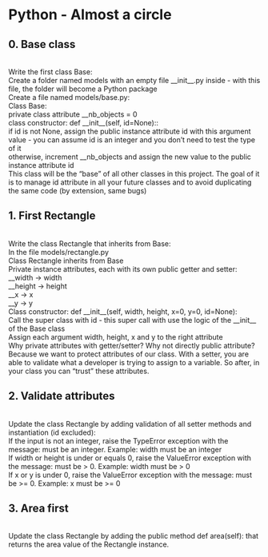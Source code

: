 <h1>Python - Almost a circle</h1>
<h2> 0. Base class </h2>
<br>
Write the first class Base:
<br>
Create a folder named models with an empty file __init__.py inside - with this file, the folder will become a Python package
<br>
Create a file named models/base.py:
<br>
Class Base:
<br>private class attribute __nb_objects = 0
<br>class constructor: def __init__(self, id=None)::
<br>if id is not None, assign the public instance attribute id with this argument value - you can assume id is an integer and you don’t need to test the type of it
<br>otherwise, increment __nb_objects and assign the new value to the public instance attribute id
<br>This class will be the “base” of all other classes in this project. The goal of it is to manage id attribute in all your future classes and to avoid duplicating the same code (by extension, same bugs)<br>
<h2>1. First Rectangle</h2>
<br>
Write the class Rectangle that inherits from Base:
<br>
In the file models/rectangle.py
<br>Class Rectangle inherits from Base
<br>Private instance attributes, each with its own public getter and setter:
<br>__width -> width
<br>__height -> height
<br>__x -> x
<br>__y -> y
<br>Class constructor: def __init__(self, width, height, x=0, y=0, id=None):
<br>Call the super class with id - this super call with use the logic of the __init__ of the Base class
<br>Assign each argument width, height, x and y to the right attribute
<br>Why private attributes with getter/setter? Why not directly public attribute?
<br>
Because we want to protect attributes of our class. With a setter, you are able to validate what a developer is trying to assign to a variable. So after, in your class you can “trust” these attributes.<br>
<h2>2. Validate attributes</h2>
<br>
Update the class Rectangle by adding validation of all setter methods and instantiation (id excluded):
<br>
If the input is not an integer, raise the TypeError exception with the message: <name of the attribute> must be an integer. Example: width must be an integer<br>
If width or height is under or equals 0, raise the ValueError exception with the message: <name of the attribute> must be > 0. Example: width must be > 0<br>
If x or y is under 0, raise the ValueError exception with the message: <name of the attribute> must be >= 0. Example: x must be >= 0<br>
<h2>3. Area first</h2>
<br>
Update the class Rectangle by adding the public method def area(self): that returns the area value of the Rectangle instance.<br>











